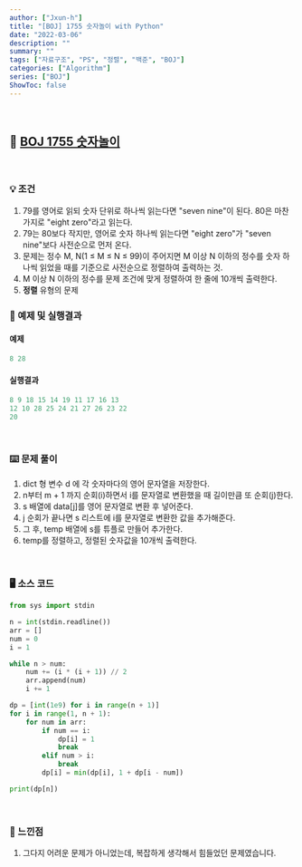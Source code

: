 ```yaml
---
author: ["Jxun-h"]
title: "[BOJ] 1755 숫자놀이 with Python"
date: "2022-03-06"
description: ""
summary: ""
tags: ["자료구조", "PS", "정렬", "백준", "BOJ"]
categories: ["Algorithm"]
series: ["BOJ"]
ShowToc: false
---
```


<br>

## 📌 <a href="https://www.acmicpc.net/problem/1755" target="_blank">BOJ 1755 숫자놀이</a>

<br>

### 💡 조건

1.  79를 영어로 읽되 숫자 단위로 하나씩 읽는다면 "seven nine"이 된다. 80은 마찬가지로 "eight zero"라고 읽는다.
2.  79는 80보다 작지만, 영어로 숫자 하나씩 읽는다면 "eight zero"가 "seven nine"보다 사전순으로 먼저 온다.
3.  문제는 정수 M, N(1 ≤ M ≤ N ≤ 99)이 주어지면 M 이상 N 이하의 정수를 숫자 하나씩 읽었을 때를 기준으로 사전순으로 정렬하여 출력하는 것.
4.  M 이상 N 이하의 정수를 문제 조건에 맞게 정렬하여 한 줄에 10개씩 출력한다.
5.  **정렬** 유형의 문제

### 🔖 예제 및 실행결과

#### 예제

```py
8 28
```

#### 실행결과

```py
8 9 18 15 14 19 11 17 16 13
12 10 28 25 24 21 27 26 23 22
20
```

<br>

### ⌨️ 문제 풀이

1.  dict 형 변수 d 에 각 숫자마다의 영어 문자열을 저장한다.
2.  n부터 m + 1 까지 순회(i)하면서 i를 문자열로 변환했을 때 길이만큼 또 순회(j)한다.
3.  s 배열에 data[j]를 영어 문자열로 변환 후 넣어준다.
4.  j 순회가 끝나면 s 리스트에 i를 문자열로 변환한 값을 추가해준다.
5.  그 후, temp 배열에 s를 튜플로 만들어 추가한다.
6.  temp를 정렬하고, 정렬된 숫자값을 10개씩 출력한다.

<br>

### 🖥 소스 코드

```py
from sys import stdin

n = int(stdin.readline())
arr = []
num = 0
i = 1

while n > num:
    num += (i * (i + 1)) // 2
    arr.append(num)
    i += 1

dp = [int(1e9) for i in range(n + 1)]
for i in range(1, n + 1):
    for num in arr:
        if num == i:
            dp[i] = 1
            break
        elif num > i:
            break
        dp[i] = min(dp[i], 1 + dp[i - num])

print(dp[n])
```

<br>

### 💾 느낀점

1.  그다지 어려운 문제가 아니었는데, 복잡하게 생각해서 힘들었던 문제였습니다.